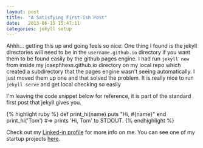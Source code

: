```yaml
---
layout: post
title:  "A Satisfying First-ish Post"
date:   2013-06-15 15:47:11
categories: jekyll setup
---
```


Ahhh... getting this up and going feels so nice.
One thing I found is the jekyll directories will need to be in the `username.github.io` directory if you want them to be found easily by the github pages engine.  I had run `jekyll new` from inside my josephhess.github.io directory on my local repo which created a subdirectory that the pages engine wasn't seeing automatically. I just moved them up one and that solved the problem. It is really nice to run `jekyll serve` and get local checking so easily

I'm leaving the code snippet below for reference, it is part of the standard first post that jekyll gives you.

{% highlight ruby %}
def print_hi(name)
  puts "Hi, #{name}"
end
print_hi('Tom')
#=> prints 'Hi, Tom' to STDOUT.
{% endhighlight %}

Check out my [Linked-in profile][linkedin] for more info on me. You can see one of my startup projects [here][28dayhug].

[28dayhug]: http://28dayhug.com/
[linkedin]: http://www.linkedin.com/in/josephhess/
